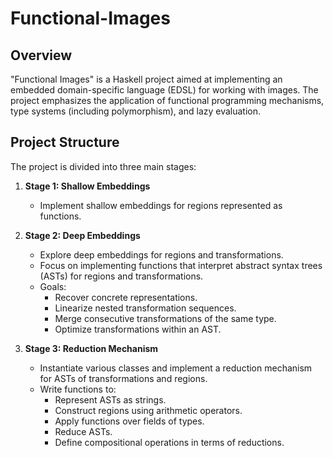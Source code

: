# Functional-Images

## Overview

"Functional Images" is a Haskell project aimed at implementing an embedded domain-specific language (EDSL) for working with images. The project emphasizes the application of functional programming mechanisms, type systems (including polymorphism), and lazy evaluation.

## Project Structure

The project is divided into three main stages:

1. **Stage 1: Shallow Embeddings**
   - Implement shallow embeddings for regions represented as functions.

2. **Stage 2: Deep Embeddings**
   - Explore deep embeddings for regions and transformations.
   - Focus on implementing functions that interpret abstract syntax trees (ASTs) for regions and transformations.
   - Goals:
     - Recover concrete representations.
     - Linearize nested transformation sequences.
     - Merge consecutive transformations of the same type.
     - Optimize transformations within an AST.

3. **Stage 3: Reduction Mechanism**
   - Instantiate various classes and implement a reduction mechanism for ASTs of transformations and regions.
   - Write functions to:
     - Represent ASTs as strings.
     - Construct regions using arithmetic operators.
     - Apply functions over fields of types.
     - Reduce ASTs.
     - Define compositional operations in terms of reductions.
